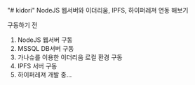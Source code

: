 "# kidori" 
NodeJS 웹서버와 이더리움, IPFS, 하이퍼레져 연동 해보기


구동하기 전
1. NodeJS 웹서버 구동
2. MSSQL DB서버 구동
3. 가나슈를 이용한 이더리움 로컬 환경 구동
4. IPFS 서버 구동
5. 하이퍼레져 개발 중...
